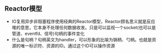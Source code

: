 ## Reactor模型
- IO复用异步非阻塞程序使用经典的Reactor模型，Reactor顾名思义就是反应堆的意思，它本身不处理任何数据收发。只是可以监视一个socket(也可以是管道、eventfd、信号)句柄的事件变化
- 什么是句柄？句柄英文为handler，可以形象的比喻为锅柄、勺柄。也就是资源的唯一标识符、资源的ID。通过这个ID可以操作资源